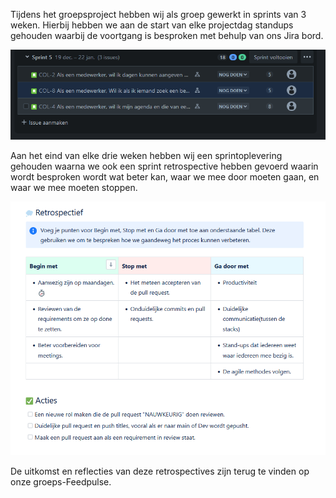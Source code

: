 
Tijdens het groepsproject hebben wij als groep gewerkt in sprints van 3 weken. Hierbij hebben we aan de start van elke projectdag standups gehouden waarbij de voortgang is besproken met behulp van ons Jira bord.

 ![Alt text](../Images/sprintplanning.png)

 Aan het eind van elke drie weken hebben wij een sprintoplevering gehouden waarna we ook een sprint retrospective hebben gevoerd waarin wordt besproken wordt wat beter kan, waar we mee door moeten gaan, en waar we mee moeten stoppen.

  ![Alt text](../Images/Retrospective.png)

De uitkomst en reflecties van deze retrospectives zijn terug te vinden op onze groeps-Feedpulse.
